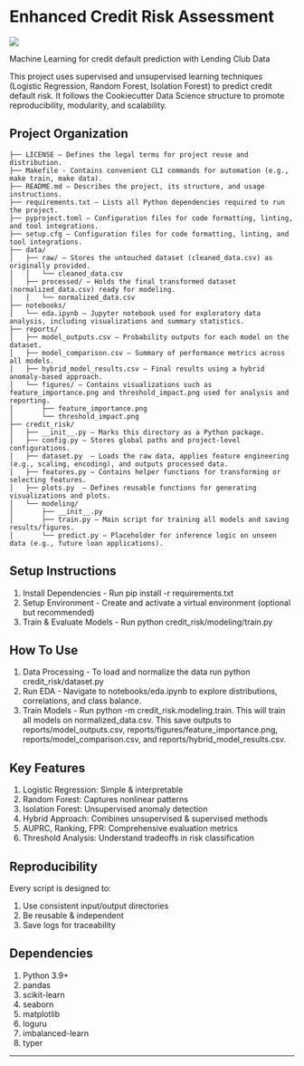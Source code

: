 # Enhanced Credit Risk Assessment

<a target="_blank" href="https://cookiecutter-data-science.drivendata.org/">
    <img src="https://img.shields.io/badge/CCDS-Project%20template-328F97?logo=cookiecutter" />
</a>

Machine Learning for credit  default prediction with Lending Club Data

This project uses supervised and unsupervised learning techniques (Logistic Regression, Random Forest, Isolation Forest) to predict credit default risk. It follows the Cookiecutter Data Science structure to promote reproducibility, modularity, and scalability.

## Project Organization

```
├── LICENSE – Defines the legal terms for project reuse and distribution.
├── Makefile - Contains convenient CLI commands for automation (e.g., make train, make data).
├── README.md – Describes the project, its structure, and usage instructions.
├── requirements.txt – Lists all Python dependencies required to run the project.
├── pyproject.toml – Configuration files for code formatting, linting, and tool integrations.
├── setup.cfg – Configuration files for code formatting, linting, and tool integrations.
├── data/
│   ├── raw/ – Stores the untouched dataset (cleaned_data.csv) as originally provided.
│   │   └── cleaned_data.csv
│   ├── processed/ – Holds the final transformed dataset (normalized_data.csv) ready for modeling.
│   │   └── normalized_data.csv
├── notebooks/ 
│   └── eda.ipynb – Jupyter notebook used for exploratory data analysis, including visualizations and summary statistics.
├── reports/
│   ├── model_outputs.csv – Probability outputs for each model on the dataset.
│   ├── model_comparison.csv – Summary of performance metrics across all models.
│   ├── hybrid_model_results.csv – Final results using a hybrid anomaly-based approach.
│   └── figures/ – Contains visualizations such as feature_importance.png and threshold_impact.png used for analysis and reporting.
│       ├── feature_importance.png
│       └── threshold_impact.png
├── credit_risk/
│   ├── __init__.py – Marks this directory as a Python package.
│   ├── config.py – Stores global paths and project-level configurations.
│   ├── dataset.py  – Loads the raw data, applies feature engineering (e.g., scaling, encoding), and outputs processed data.
│   ├── features.py – Contains helper functions for transforming or selecting features.
│   ├── plots.py  – Defines reusable functions for generating visualizations and plots.
│   └── modeling/
│       ├── __init__.py
│       ├── train.py – Main script for training all models and saving results/figures.
│       └── predict.py – Placeholder for inference logic on unseen data (e.g., future loan applications).

```
## Setup Instructions
1. Install Dependencies - Run pip install -r requirements.txt
2. Setup Environment - Create and activate a virtual environment (optional but recommended)
3. Train & Evaluate Models - Run python credit_risk/modeling/train.py

## How To Use
1. Data Processing - To load and normalize the data run python credit_risk/dataset.py
2. Run EDA - Navigate to notebooks/eda.ipynb to explore distributions, correlations, and class balance.
3. Train Models - Run python -m credit_risk.modeling.train. This will train all models on normalized_data.csv. This save outputs to reports/model_outputs.csv, reports/figures/feature_importance.png, reports/model_comparison.csv, and reports/hybrid_model_results.csv.

## Key Features
1. Logistic Regression: Simple & interpretable
2. Random Forest: Captures nonlinear patterns
3. Isolation Forest: Unsupervised anomaly detection
4. Hybrid Approach: Combines unsupervised & supervised methods
5. AUPRC, Ranking, FPR: Comprehensive evaluation metrics
6. Threshold Analysis: Understand tradeoffs in risk classification

## Reproducibility 
Every script is designed to:
1. Use consistent input/output directories
2. Be reusable & independent
3. Save logs for traceability

## Dependencies 
1. Python 3.9+
2. pandas
3. scikit-learn
4. seaborn
5. matplotlib
6. loguru
7. imbalanced-learn
8. typer
--------

